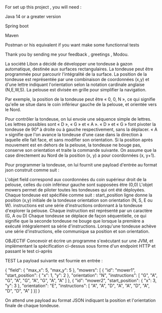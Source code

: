 For set up this project , you will need :

Java 14 or a greater version

Spring boot

Maven

Postman or his equivalent if you want make some functionnal tests

Thank you by sending me your feedback , greetings , Modou.

La société Libon a décidé de développer une tondeuse à gazon automatique, destinée aux surfaces rectangulaires. La tondeuse peut être programmée pour parcourir l'intégralité de la surface. La position de la tondeuse est représentée par une combinaison de coordonnées (x,y) et d'une lettre indiquant l'orientation selon la notation cardinale anglaise (N,E,W,S). La pelouse est divisée en grille pour simplifier la navigation.

Par exemple, la position de la tondeuse peut être « 0, 0, N », ce qui signifie qu'elle se situe dans le coin inférieur gauche de la pelouse, et orientée vers le Nord.

Pour contrôler la tondeuse, on lui envoie une séquence simple de lettres. Les lettres possibles sont « D », « G » et « A ». « D » et « G » font pivoter la tondeuse de 90° à droite ou à gauche respectivement, sans la déplacer. « A » signifie que l'on avance la tondeuse d'une case dans la direction à laquelle elle fait face, et sans modifier son orientation. Si la position après mouvement est en dehors de la pelouse, la tondeuse ne bouge pas, conserve son orientation et traite la commande suivante. On assume que la case directement au Nord de la position (x, y) a pour coordonnées (x, y+1).

Pour programmer la tondeuse, on lui fournit une payload d'entrée au format json construit comme suit :

L'objet field correspond aux coordonnées du coin supérieur droit de la pelouse, celles du coin inférieur gauche sont supposées être (0,0) L'objet mowers permet de piloter toutes les tondeuses qui ont été déployées. Chaque tondeuse est spécifiée comme suit : start_position ligne donne la position (x,y) initiale de la tondeuse orientation son orientation (N, S, E ou W). instructions est une série d'instructions ordonnant à la tondeuse d'explorer la pelouse. Chaque instruction est représenté par un caractère (G, A ou D) Chaque tondeuse se déplace de façon séquentielle, ce qui signifie que la seconde tondeuse ne bouge que lorsque la première a exécuté intégralement sa série d'instructions. Lorsqu'une tondeuse achève une série d'instructions, elle communique sa position et son orientation.

OBJECTIF Concevoir et écrire un programme s'exécutant sur une JVM, et implémentant la spécification ci-dessus sous forme d'un endpoint HTTP et passant le test ci-après

TEST La payload suivante est fournie en entrée :

{ "field": { "max_x": 5, "max_y": 5 }, "mowers": [ { "id": "mower1", "start_position": { "x": 1, "y": 2 }, "orientation": "N", "instructions": [ "G", "A", "G", "A", "G", "A", "G", "A", "A" ] }, { "id": "mower2", "start_position": { "x": 3, "y": 3 }, "orientation": "E", "instructions": [ "A", "A", "D", "A", "A", "D", "A", "D", "D", "A" ] }] }

On attend une payload au format JSON indiquant la position et l'orientation finale de chaque tondeuse.
